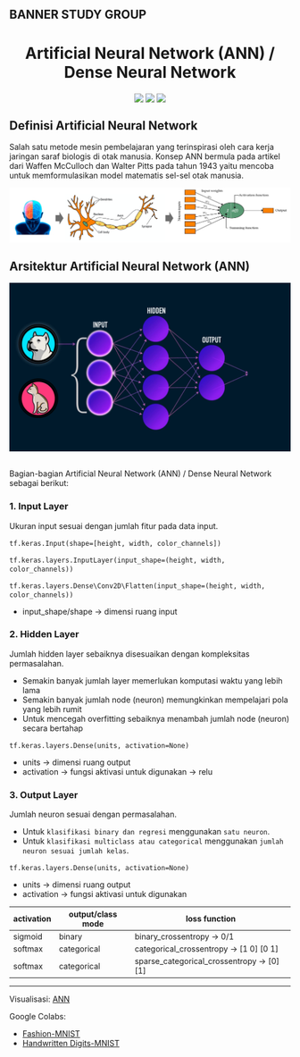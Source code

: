 BANNER STUDY GROUP
----
<h1 align="center"> Artificial Neural Network (ANN) / Dense Neural Network </h1>

<p align="center">
    <img src="https://img.shields.io/badge/python-3670A0?style=for-the-badge&logo=python&logoColor=ffdd54" style="vertical-align:middle">
    <img src="https://img.shields.io/badge/TensorFlow-%23FF6F00.svg?style=for-the-badge&logo=TensorFlow&logoColor=white" style="vertical-align:middle">
    <img src="https://img.shields.io/badge/Keras-%23D00000.svg?style=for-the-badge&logo=Keras&logoColor=white" style="vertical-align:middle">
</p>

## Definisi Artificial Neural Network

Salah satu metode mesin pembelajaran yang terinspirasi oleh cara kerja jaringan saraf biologis di otak manusia. Konsep ANN bermula pada artikel dari Waffen McCulloch dan Walter Pitts pada tahun 1943 yaitu mencoba untuk memformulasikan model matematis sel-sel otak manusia.

<p align="center">
    <img src="contents/Definisi ANN.png" alt="ANN/DNN" width="1080" style="vertical-align:middle">
</p>

## Arsitektur Artificial Neural Network (ANN)

<p align="center">
    <img src="contents/ANN.gif" alt="ANN/DNN" width="540" style="vertical-align:middle">
</p>

<br>Bagian-bagian Artificial Neural Network (ANN) / Dense Neural Network sebagai berikut:<br>

### 1. Input Layer

Ukuran input sesuai dengan jumlah fitur pada data input.

```
tf.keras.Input(shape=[height, width, color_channels])
```
```
tf.keras.layers.InputLayer(input_shape=(height, width, color_channels))
```
```
tf.keras.layers.Dense\Conv2D\Flatten(input_shape=(height, width, color_channels))
```
- input_shape/shape → dimensi ruang input

### 2. Hidden Layer

Jumlah hidden layer sebaiknya disesuaikan dengan kompleksitas permasalahan.
- Semakin banyak jumlah layer memerlukan komputasi waktu yang lebih lama
- Semakin banyak jumlah node (neuron) memungkinkan mempelajari pola yang lebih rumit
- Untuk mencegah overfitting sebaiknya menambah jumlah node (neuron) secara bertahap

```
tf.keras.layers.Dense(units, activation=None)
```
- units → dimensi ruang output
- activation → fungsi aktivasi untuk digunakan → relu
  
### 3. Output Layer

Jumlah neuron sesuai dengan permasalahan.
- Untuk `klasifikasi binary dan regresi` menggunakan `satu neuron`.
- Untuk `klasifikasi multiclass atau categorical` menggunakan `jumlah neuron sesuai jumlah kelas`.

```
tf.keras.layers.Dense(units, activation=None)
```
- units → dimensi ruang output
- activation → fungsi aktivasi untuk digunakan

| activation  | output/class mode | loss function | 
|     ---     |        ---        |     ---       |
|   sigmoid   |      binary       |  binary_crossentropy → 0/1 |
|   softmax   |   categorical     |     categorical_crossentropy → [1 0] [0 1]|
|   softmax   |   categorical     |  sparse_categorical_crossentropy → [0] [1] |

----

Visualisasi: [ANN](https://playground.tensorflow.org/)

Google Colabs: 
- [Fashion-MNIST](https://colab.research.google.com/drive/1ZwvOVEfuFmZ7tkQq4r-1kla9xpofMF5_?usp=sharing)
- [Handwritten Digits-MNIST](https://colab.research.google.com/drive/1U1xKoEehgWVvq5cEuf1A4LcurWSt1WFA?usp=sharing)
